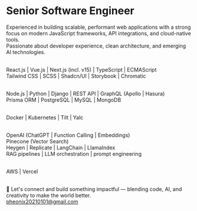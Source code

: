 # Senior Software Engineer

Experienced in building scalable, performant web applications with a strong focus on modern JavaScript frameworks, API integrations, and cloud-native tools.<br />
Passionate about developer experience, clean architecture, and emerging AI technologies.<br /><br />

React.js | Vue.js | Next.js (incl. v15) | TypeScript | ECMAScript<br />
Tailwind CSS | SCSS | Shadcn/UI | Storybook | Chromatic<br /><br />

Node.js | Python | Django | REST API | GraphQL (Apollo | Hasura)<br />
Prisma ORM | PostgreSQL | MySQL | MongoDB<br /><br />

Docker | Kubernetes | Tilt | Yalc<br /><br />

OpenAI (ChatGPT | Function Calling | Embeddings)<br />
Pinecone (Vector Search)<br />
Heygen | Replicate | LangChain | LlamaIndex<br />
RAG pipelines | LLM orchestration | prompt engineering<br /><br />

AWS | Vercel<br /><br />

📩 Let's connect and build something impactful — blending code, AI, and creativity to make the world better.<br />
pheonix20210101@gmail.com
